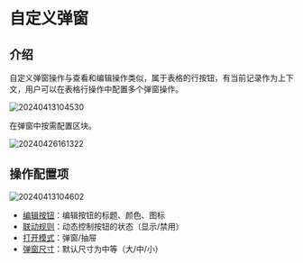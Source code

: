 # 自定义弹窗

## 介绍

自定义弹窗操作与查看和编辑操作类似，属于表格的行按钮，有当前记录作为上下文，用户可以在表格行操作中配置多个弹窗操作。

![20240413104530](/actions/popup-1.png)

在弹窗中按需配置区块。

![20240426161322](/actions/popup-2.png)

## 操作配置项

![20240413104602](/actions/popup-3.png)

- [编辑按钮](/guides/advanced/configuration-interface/actions/action-settings/edit-button)：编辑按钮的标题、颜色、图标
- [联动规则](/guides/advanced/configuration-interface/actions/action-settings/linkage-rule)：动态控制按钮的状态（显示/禁用）
- [打开模式](/guides/advanced/configuration-interface/actions/action-settings/open-mode)：弹窗/抽屉
- [弹窗尺寸](/guides/advanced/configuration-interface/actions/action-settings/popup-size)：默认尺寸为中等（大/中/小）